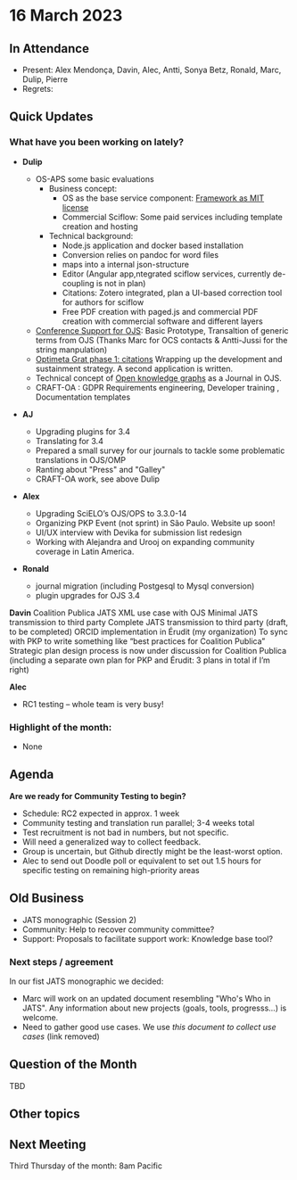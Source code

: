 # 16 March 2023

In Attendance
-------------

- Present: Alex Mendonça, Davin, Alec, Antti, Sonya Betz, Ronald, Marc, Dulip, Pierre
- Regrets:



Quick Updates
-------------

### What have you been working on lately?

- **Dulip**

	- OS-APS  some basic evaluations
    	- Business concept:
        	- OS as the base service component: [ Framework as  MIT license](https://gitlab.com/sciflow/development)
        	- Commercial Sciflow:   Some paid services including template creation and hosting
    	- Technical background:
        	- Node.js application  and docker based installation
        	- Conversion relies on pandoc for word files
        	- maps into a internal json-structure
        	-  Editor (Angular app,ntegrated sciflow services, currently de-coupling is not in plan)
        	- Citations: Zotero integrated, plan a UI-based correction tool for authors for sciflow
        	- Free PDF creation with paged.js  and commercial PDF creation with commercial software and different layers
 	- [Conference Support for OJS](https://github.com/withanage/conference): Basic Prototype, Transaltion of generic terms from OJS  (Thanks Marc for OCS contacts & Antti-Jussi for the  string manpulation)
 	- [Optimeta  Grat phase 1: citations]( https://github.com/TIBHannover/optimetaCitations#screenshots) Wrapping up the development and sustainment strategy. A second application is written.
	-  Technical concept of [Open knowledge graphs](https://orkg.org/simcomp/review/?resourceId=R321277) as a Journal in OJS.
	- CRAFT-OA : GDPR Requirements engineering, Developer training , Documentation templates

- **AJ**
	- Upgrading plugins for 3.4
	- Translating for 3.4
  - Prepared a small survey for our journals to tackle some problematic translations in OJS/OMP
  - Ranting about "Press" and "Galley"
  - CRAFT-OA work, see above Dulip

- **Alex**
	- Upgrading SciELO’s OJS/OPS to 3.3.0-14
	- Organizing PKP Event (not sprint) in São Paulo. Website up soon!
	- UI/UX interview with Devika for submission list redesign
	- Working with Alejandra and Urooj on expanding community coverage in Latin America.

- **Ronald**
	- journal migration (including Postgesql to Mysql conversion)
	- plugin upgrades for OJS 3.4

**Davin**
Coalition Publica JATS XML use case with OJS
Minimal JATS transmission to third party
Complete JATS transmission to third party (draft, to be completed)
ORCID implementation in Érudit (my organization)
To sync with PKP to write something like “best practices for Coalition Publica”
Strategic plan design process is now under discussion for Coalition Publica (including a separate own plan for PKP and Érudit: 3 plans in total if I’m right)

**Alec**
- RC1 testing – whole team is very busy!

### Highlight of the month: ###

- None
   	 

Agenda
------

**Are we ready for Community Testing to begin?**
- Schedule: RC2 expected in approx. 1 week
- Community testing and translation run parallel; 3-4 weeks total
- Test recruitment is not bad in numbers, but not specific.
- Will need a generalized way to collect feedback.
- Group is uncertain, but Github directly might be the least-worst option. 
- Alec to send out Doodle poll or equivalent to set out 1.5 hours for specific testing on remaining high-priority areas

Old Business
------------
- JATS monographic (Session 2)
- Community: Help to recover community committee?
- Support: Proposals to facilitate support work: Knowledge base tool?


### Next steps / agreement

In our fist JATS monographic we decided:
- Marc will work on an updated document resembling "Who's Who in JATS". Any information about new projects (goals, tools, progresss...) is welcome.
- Need to gather good use cases. We use _this document to collect use cases_ (link removed)


Question of the Month
---------------------

TBD


Other topics
------------


Next Meeting
------------

Third Thursday of the month: 8am Pacific
